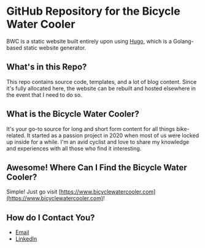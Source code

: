 # GitHub Repository for the Bicycle Water Cooler
BWC is a static website built entirely upon using [Hugo](https://gohugo.io/documentation/), which is a Golang-based static website generator.

## What's in this Repo?
This repo contains source code, templates, and a lot of blog content. Since it's fully allocated here, the website can be rebuilt and hosted elsewhere in the event that I need to do so.

## What is the Bicycle Water Cooler?
It's your go-to source for long and short form content for all things bike-related. It started as a passion project in 2020 when most of us were locked up inside for a while. I'm an avid cyclist and love to share my knowledge and experiences with all those who find it interesting.

## Awesome! Where Can I Find the Bicycle Water Cooler?
Simple! Just go visit [https://www.bicyclewatercooler.com](https://www.bicyclewatercooler.com)!

## How do I Contact You?
- [Email](mailto:bicyclewatercooler@gmail.com)
- [LinkedIn](https://www.linkedin.com/in/jmclarke10/)

